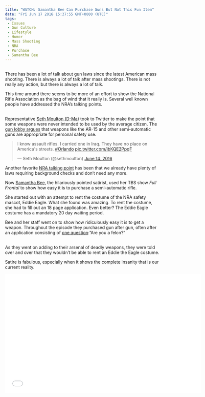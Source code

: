 ```yaml
---
title: "WATCH: Samantha Bee Can Purchase Guns But Not This Fun Item"
date: "Fri Jun 17 2016 15:37:55 GMT+0000 (UTC)"
tags: 
 - Issues
 - Gun Culture
 - Lifestyle
 - Humor
 - Mass Shooting
 - NRA
 - Purchase
 - Samantha Bee
---
```

<p><!--OffDef--><br>
There has been a lot of talk about gun laws since the latest American mass shooting. There is always a lot of talk after&#xA0;mass shootings. There is not really any action, but there is always a lot of talk.</p><p>This time around there seems to be more of an effort to show the National Rifle Association as the bag of wind that it really is. Several well known people have addressed the NRA&#x2019;s talking points.</p><p><!--Ads1--><br>
Representative <a href="https://moulton.house.gov/" onclick="__gaTracker(&apos;send&apos;, &apos;event&apos;, &apos;outbound-article&apos;, &apos;https://moulton.house.gov/&apos;, &apos;Seth Moulton (D-Ma)&apos;);">Seth Moulton (D-Ma)</a> took to Twitter to make the point that some weapons were never intended to be used by the average citizen. The <a href="https://www.americanrifleman.org/articles/2015/5/26/the-ar-for-home-defense-one-experts-opinion" onclick="__gaTracker(&apos;send&apos;, &apos;event&apos;, &apos;outbound-article&apos;, &apos;https://www.americanrifleman.org/articles/2015/5/26/the-ar-for-home-defense-one-experts-opinion&apos;, &apos;gun lobby argues&apos;);">gun lobby argues</a>&#xA0;that weapons like the AR-15 and other semi-automatic guns are appropriate for personal safety use.</p><blockquote class="twitter-tweet" data-width="500"><p lang="en" dir="ltr">I know assault rifles. I carried one in Iraq. They have no place on America&apos;s streets. <a href="https://twitter.com/hashtag/Orlando?src=hash" onclick="__gaTracker(&apos;send&apos;, &apos;event&apos;, &apos;outbound-article&apos;, &apos;https://twitter.com/hashtag/Orlando?src=hash&apos;, &apos;#Orlando&apos;);">#Orlando</a> <a href="https://t.co/ibKQE2PpqF" onclick="__gaTracker(&apos;send&apos;, &apos;event&apos;, &apos;outbound-article&apos;, &apos;https://t.co/ibKQE2PpqF&apos;, &apos;pic.twitter.com/ibKQE2PpqF&apos;);">pic.twitter.com/ibKQE2PpqF</a></p>
<p>&#x2014; Seth Moulton (@sethmoulton) <a href="https://twitter.com/sethmoulton/status/742742213701074945" onclick="__gaTracker(&apos;send&apos;, &apos;event&apos;, &apos;outbound-article&apos;, &apos;https://twitter.com/sethmoulton/status/742742213701074945&apos;, &apos;June 14, 2016&apos;);">June 14, 2016</a></p></blockquote><p><script async src="//platform.twitter.com/widgets.js" charset="utf-8"></script></p><p>Another&#xA0;favorite <a href="https://www.nraila.org/issues/background-checksnics/" onclick="__gaTracker(&apos;send&apos;, &apos;event&apos;, &apos;outbound-article&apos;, &apos;https://www.nraila.org/issues/background-checksnics/&apos;, &apos;NRA&#xA0;talking point&apos;);">NRA&#xA0;talking point</a> has been that we already have plenty of laws requiring background checks and don&#x2019;t need any more.</p><p>Now <a href="http://samanthabee.com/" onclick="__gaTracker(&apos;send&apos;, &apos;event&apos;, &apos;outbound-article&apos;, &apos;http://samanthabee.com/&apos;, &apos;Samantha Bee&apos;);">Samantha Bee</a>, the hilariously pointed satirist, used her TBS show&#xA0;<em>Full Frontal</em> to show how easy it is to purchase a semi-automatic rifle.</p><p>She started out with an attempt to rent the costume of the NRA safety mascot, Eddie Eagle. What she found was amazing. To rent the costume, she had to fill out an 18 page application. Even better? The Eddie Eagle costume has a mandatory 20 day waiting period.</p><p>Bee and her staff went&#xA0;on to show how ridiculously easy it is to get a weapon. Throughout the episode they purchased gun after gun, often after an application consisting of <a href="http://www.motherjones.com/mixed-media/2016/04/samantha-bee-guns-nra" onclick="__gaTracker(&apos;send&apos;, &apos;event&apos;, &apos;outbound-article&apos;, &apos;http://www.motherjones.com/mixed-media/2016/04/samantha-bee-guns-nra&apos;, &apos;one question&apos;);">one question</a>:&#x201D;Are you a felon?&#x201D;</p><p><!--Ads2--><br>
As they went on adding to their arsenal of deadly weapons, they were told over and over that they wouldn&#x2019;t be able to rent an Eddie the Eagle costume.</p><p>Satire is fabulous, especially when it shows the complete insanity that is our current reality.</p><p><span class="embed-youtube" style="text-align:center; display: block;"><iframe class="youtube-player" type="text/html" width="640" height="390" src="//www.youtube.com/embed/usgOsNhkKVE?version=3&amp;rel=1&amp;fs=1&amp;autohide=2&amp;showsearch=0&amp;showinfo=1&amp;iv_load_policy=1&amp;wmode=transparent" allowfullscreen="true" style="border:0;"></iframe></span></p><p>&#xA0;</p>